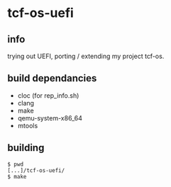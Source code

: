 # tcf-os-uefi

## info

trying out UEFI, porting / extending my project tcf-os.

## build dependancies

* cloc (for rep_info.sh)
* clang
* make
* qemu-system-x86_64
* mtools

## building

```
$ pwd
[...]/tcf-os-uefi/
$ make
```
